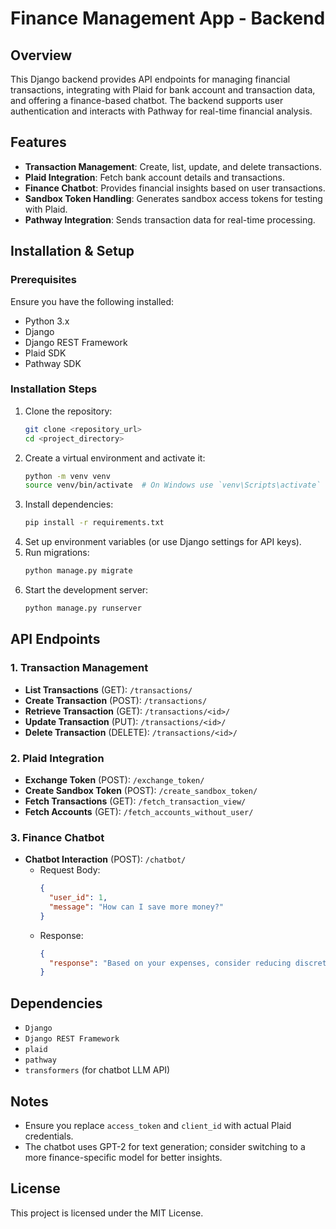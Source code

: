 # Finance Management App - Backend

## Overview
This Django backend provides API endpoints for managing financial transactions, integrating with Plaid for bank account and transaction data, and offering a finance-based chatbot. The backend supports user authentication and interacts with Pathway for real-time financial analysis.

## Features
- **Transaction Management**: Create, list, update, and delete transactions.
- **Plaid Integration**: Fetch bank account details and transactions.
- **Finance Chatbot**: Provides financial insights based on user transactions.
- **Sandbox Token Handling**: Generates sandbox access tokens for testing with Plaid.
- **Pathway Integration**: Sends transaction data for real-time processing.

## Installation & Setup
### Prerequisites
Ensure you have the following installed:
- Python 3.x
- Django
- Django REST Framework
- Plaid SDK
- Pathway SDK

### Installation Steps
1. Clone the repository:
   ```bash
   git clone <repository_url>
   cd <project_directory>
   ```
2. Create a virtual environment and activate it:
   ```bash
   python -m venv venv
   source venv/bin/activate  # On Windows use `venv\Scripts\activate`
   ```
3. Install dependencies:
   ```bash
   pip install -r requirements.txt
   ```
4. Set up environment variables (or use Django settings for API keys).
5. Run migrations:
   ```bash
   python manage.py migrate
   ```
6. Start the development server:
   ```bash
   python manage.py runserver
   ```

## API Endpoints
### 1. **Transaction Management**
- **List Transactions** (GET): `/transactions/`
- **Create Transaction** (POST): `/transactions/`
- **Retrieve Transaction** (GET): `/transactions/<id>/`
- **Update Transaction** (PUT): `/transactions/<id>/`
- **Delete Transaction** (DELETE): `/transactions/<id>/`

### 2. **Plaid Integration**
- **Exchange Token** (POST): `/exchange_token/`
- **Create Sandbox Token** (POST): `/create_sandbox_token/`
- **Fetch Transactions** (GET): `/fetch_transaction_view/`
- **Fetch Accounts** (GET): `/fetch_accounts_without_user/`

### 3. **Finance Chatbot**
- **Chatbot Interaction** (POST): `/chatbot/`
  - Request Body:
    ```json
    {
      "user_id": 1,
      "message": "How can I save more money?"
    }
    ```
  - Response:
    ```json
    {
      "response": "Based on your expenses, consider reducing discretionary spending."
    }
    ```

## Dependencies
- `Django`
- `Django REST Framework`
- `plaid`
- `pathway`
- `transformers` (for chatbot LLM API)

## Notes
- Ensure you replace `access_token` and `client_id` with actual Plaid credentials.
- The chatbot uses GPT-2 for text generation; consider switching to a more finance-specific model for better insights.

## License
This project is licensed under the MIT License.

